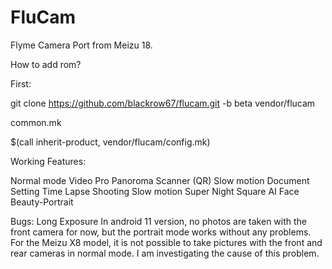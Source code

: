 # FluCam

Flyme Camera Port from Meizu 18.

How to add rom?

First:

git clone https://github.com/blackrow67/flucam.git -b beta vendor/flucam

common.mk 

$(call inherit-product, vendor/flucam/config.mk)


Working Features:

Normal mode
Video
Pro
Panoroma
Scanner (QR)
Slow motion
Document Setting
Time Lapse Shooting
Slow motion
Super Night
Square
AI
Face Beauty-Portrait

Bugs:
Long Exposure
In android 11 version, no photos are taken with the front camera for now, but the portrait mode works without any problems. For the Meizu X8 model, it is not possible to take pictures with the front and rear cameras in normal mode. I am investigating the cause of this problem.
